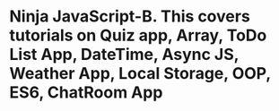 # Ninja JavaScript-B. This covers tutorials on Quiz app, Array, ToDo List App, DateTime, Async JS, Weather App, Local Storage, OOP, ES6, ChatRoom App
